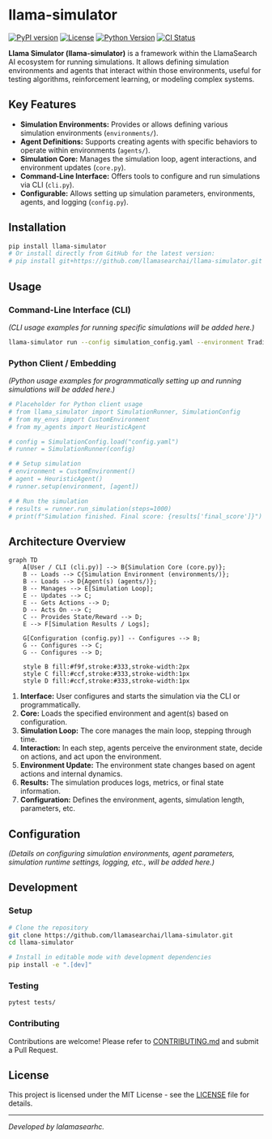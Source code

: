 # llama-simulator

[![PyPI version](https://img.shields.io/pypi/v/llama_simulator.svg)](https://pypi.org/project/llama_simulator/)
[![License](https://img.shields.io/github/license/llamasearchai/llama-simulator)](https://github.com/llamasearchai/llama-simulator/blob/main/LICENSE)
[![Python Version](https://img.shields.io/pypi/pyversions/llama_simulator.svg)](https://pypi.org/project/llama_simulator/)
[![CI Status](https://github.com/llamasearchai/llama-simulator/actions/workflows/llamasearchai_ci.yml/badge.svg)](https://github.com/llamasearchai/llama-simulator/actions/workflows/llamasearchai_ci.yml)

**Llama Simulator (llama-simulator)** is a framework within the LlamaSearch AI ecosystem for running simulations. It allows defining simulation environments and agents that interact within those environments, useful for testing algorithms, reinforcement learning, or modeling complex systems.

## Key Features

- **Simulation Environments:** Provides or allows defining various simulation environments (`environments/`).
- **Agent Definitions:** Supports creating agents with specific behaviors to operate within environments (`agents/`).
- **Simulation Core:** Manages the simulation loop, agent interactions, and environment updates (`core.py`).
- **Command-Line Interface:** Offers tools to configure and run simulations via CLI (`cli.py`).
- **Configurable:** Allows setting up simulation parameters, environments, agents, and logging (`config.py`).

## Installation

```bash
pip install llama-simulator
# Or install directly from GitHub for the latest version:
# pip install git+https://github.com/llamasearchai/llama-simulator.git
```

## Usage

### Command-Line Interface (CLI)

*(CLI usage examples for running specific simulations will be added here.)*

```bash
llama-simulator run --config simulation_config.yaml --environment TradingEnv --agent QLearningAgent
```

### Python Client / Embedding

*(Python usage examples for programmatically setting up and running simulations will be added here.)*

```python
# Placeholder for Python client usage
# from llama_simulator import SimulationRunner, SimulationConfig
# from my_envs import CustomEnvironment
# from my_agents import HeuristicAgent

# config = SimulationConfig.load("config.yaml")
# runner = SimulationRunner(config)

# # Setup simulation
# environment = CustomEnvironment()
# agent = HeuristicAgent()
# runner.setup(environment, [agent])

# # Run the simulation
# results = runner.run_simulation(steps=1000)
# print(f"Simulation finished. Final score: {results['final_score']}")
```

## Architecture Overview

```mermaid
graph TD
    A[User / CLI (cli.py)] --> B{Simulation Core (core.py)};
    B -- Loads --> C{Simulation Environment (environments/)};
    B -- Loads --> D{Agent(s) (agents/)};
    B -- Manages --> E[Simulation Loop];
    E -- Updates --> C;
    E -- Gets Actions --> D;
    D -- Acts On --> C;
    C -- Provides State/Reward --> D;
    E --> F[Simulation Results / Logs];

    G[Configuration (config.py)] -- Configures --> B;
    G -- Configures --> C;
    G -- Configures --> D;

    style B fill:#f9f,stroke:#333,stroke-width:2px
    style C fill:#ccf,stroke:#333,stroke-width:1px
    style D fill:#ccf,stroke:#333,stroke-width:1px
```

1.  **Interface:** User configures and starts the simulation via the CLI or programmatically.
2.  **Core:** Loads the specified environment and agent(s) based on configuration.
3.  **Simulation Loop:** The core manages the main loop, stepping through time.
4.  **Interaction:** In each step, agents perceive the environment state, decide on actions, and act upon the environment.
5.  **Environment Update:** The environment state changes based on agent actions and internal dynamics.
6.  **Results:** The simulation produces logs, metrics, or final state information.
7.  **Configuration:** Defines the environment, agents, simulation length, parameters, etc.

## Configuration

*(Details on configuring simulation environments, agent parameters, simulation runtime settings, logging, etc., will be added here.)*

## Development

### Setup

```bash
# Clone the repository
git clone https://github.com/llamasearchai/llama-simulator.git
cd llama-simulator

# Install in editable mode with development dependencies
pip install -e ".[dev]"
```

### Testing

```bash
pytest tests/
```

### Contributing

Contributions are welcome! Please refer to [CONTRIBUTING.md](CONTRIBUTING.md) and submit a Pull Request.

## License

This project is licensed under the MIT License - see the [LICENSE](LICENSE) file for details.

---
*Developed by lalamasearhc.*

